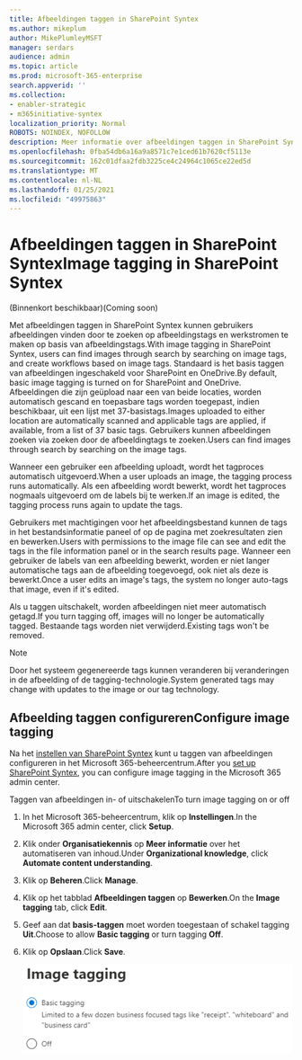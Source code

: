```yaml
---
title: Afbeeldingen taggen in SharePoint Syntex
ms.author: mikeplum
author: MikePlumleyMSFT
manager: serdars
audience: admin
ms.topic: article
ms.prod: microsoft-365-enterprise
search.appverid: ''
ms.collection:
- enabler-strategic
- m365initiative-syntex
localization_priority: Normal
ROBOTS: NOINDEX, NOFOLLOW
description: Meer informatie over afbeeldingen taggen in SharePoint Syntex
ms.openlocfilehash: 0fba54db6a16a9a8571c7e1ced61b7620cf5113e
ms.sourcegitcommit: 162c01dfaa2fdb3225ce4c24964c1065ce22ed5d
ms.translationtype: MT
ms.contentlocale: nl-NL
ms.lasthandoff: 01/25/2021
ms.locfileid: "49975863"
---
```

# <a name="image-tagging-in-sharepoint-syntex"></a><span data-ttu-id="be097-103">Afbeeldingen taggen in SharePoint Syntex</span><span class="sxs-lookup"><span data-stu-id="be097-103">Image tagging in SharePoint Syntex</span></span>

<span data-ttu-id="be097-104">(Binnenkort beschikbaar)</span><span class="sxs-lookup"><span data-stu-id="be097-104">(Coming soon)</span></span>

<span data-ttu-id="be097-105">Met afbeeldingen taggen in SharePoint Syntex kunnen gebruikers afbeeldingen vinden door te zoeken op afbeeldingstags en werkstromen te maken op basis van afbeeldingstags.</span><span class="sxs-lookup"><span data-stu-id="be097-105">With image tagging in SharePoint Syntex, users can find images through search by searching on image tags, and create workflows based on image tags.</span></span> <span data-ttu-id="be097-106">Standaard is het basis taggen van afbeeldingen ingeschakeld voor SharePoint en OneDrive.</span><span class="sxs-lookup"><span data-stu-id="be097-106">By default, basic image tagging is turned on for SharePoint and OneDrive.</span></span> <span data-ttu-id="be097-107">Afbeeldingen die zijn geüpload naar een van beide locaties, worden automatisch gescand en toepasbare tags worden toegepast, indien beschikbaar, uit een lijst met 37-basistags.</span><span class="sxs-lookup"><span data-stu-id="be097-107">Images uploaded to either location are automatically scanned and applicable tags are applied, if available, from a list of 37 basic tags.</span></span> <span data-ttu-id="be097-108">Gebruikers kunnen afbeeldingen zoeken via zoeken door de afbeeldingtags te zoeken.</span><span class="sxs-lookup"><span data-stu-id="be097-108">Users can find images through search by searching on the image tags.</span></span>

<span data-ttu-id="be097-109">Wanneer een gebruiker een afbeelding uploadt, wordt het tagproces automatisch uitgevoerd.</span><span class="sxs-lookup"><span data-stu-id="be097-109">When a user uploads an image, the  tagging process runs automatically.</span></span> <span data-ttu-id="be097-110">Als een afbeelding wordt bewerkt, wordt het tagproces nogmaals uitgevoerd om de labels bij te werken.</span><span class="sxs-lookup"><span data-stu-id="be097-110">If an image is edited, the tagging process runs again to update the tags.</span></span>

<span data-ttu-id="be097-111">Gebruikers met machtigingen voor het afbeeldingsbestand kunnen de tags in het bestandsinformatie paneel of op de pagina met zoekresultaten zien en bewerken.</span><span class="sxs-lookup"><span data-stu-id="be097-111">Users with permissions to the image file can see and edit the tags in the file information panel or in the search results page.</span></span> <span data-ttu-id="be097-112">Wanneer een gebruiker de labels van een afbeelding bewerkt, worden er niet langer automatische tags aan de afbeelding toegevoegd, ook niet als deze is bewerkt.</span><span class="sxs-lookup"><span data-stu-id="be097-112">Once a user edits an image's tags, the system no longer auto-tags that image, even if it's edited.</span></span>

<span data-ttu-id="be097-113">Als u taggen uitschakelt, worden afbeeldingen niet meer automatisch getagd.</span><span class="sxs-lookup"><span data-stu-id="be097-113">If you turn tagging off, images will no longer be automatically tagged.</span></span> <span data-ttu-id="be097-114">Bestaande tags worden niet verwijderd.</span><span class="sxs-lookup"><span data-stu-id="be097-114">Existing tags won't be removed.</span></span>

> [!NOTE]
> <span data-ttu-id="be097-115">Door het systeem gegenereerde tags kunnen veranderen bij veranderingen in de afbeelding of de tagging-technologie.</span><span class="sxs-lookup"><span data-stu-id="be097-115">System generated tags may change with updates to the image or our tag technology.</span></span>


## <a name="configure-image-tagging"></a><span data-ttu-id="be097-116">Afbeelding taggen configureren</span><span class="sxs-lookup"><span data-stu-id="be097-116">Configure image tagging</span></span>

<span data-ttu-id="be097-117">Na het [instellen van SharePoint Syntex](set-up-content-understanding.md) kunt u taggen van afbeeldingen configureren in het Microsoft 365-beheercentrum.</span><span class="sxs-lookup"><span data-stu-id="be097-117">After you [set up SharePoint Syntex](set-up-content-understanding.md), you can configure image tagging in the Microsoft 365 admin center.</span></span>  

<span data-ttu-id="be097-118">Taggen van afbeeldingen in- of uitschakelen</span><span class="sxs-lookup"><span data-stu-id="be097-118">To turn image tagging on or off</span></span>

1. <span data-ttu-id="be097-119">In het Microsoft 365-beheercentrum, klik op **Instellingen**.</span><span class="sxs-lookup"><span data-stu-id="be097-119">In the Microsoft 365 admin center, click **Setup**.</span></span>

2. <span data-ttu-id="be097-120">Klik onder **Organisatiekennis** op **Meer informatie** over het automatiseren van inhoud.</span><span class="sxs-lookup"><span data-stu-id="be097-120">Under **Organizational knowledge**, click **Automate content understanding**.</span></span>

3. <span data-ttu-id="be097-121">Klik op **Beheren**.</span><span class="sxs-lookup"><span data-stu-id="be097-121">Click **Manage**.</span></span>

4. <span data-ttu-id="be097-122">Klik op het tabblad **Afbeeldingen taggen** op **Bewerken**.</span><span class="sxs-lookup"><span data-stu-id="be097-122">On the **Image tagging** tab, click **Edit**.</span></span>

5. <span data-ttu-id="be097-123">Geef aan dat **basis-taggen** moet worden toegestaan of schakel tagging **Uit**.</span><span class="sxs-lookup"><span data-stu-id="be097-123">Choose to allow **Basic tagging** or turn tagging **Off**.</span></span>

6. <span data-ttu-id="be097-124">Klik op **Opslaan**.</span><span class="sxs-lookup"><span data-stu-id="be097-124">Click **Save**.</span></span>

    ![Schermafbeelding van besturingselement voor afbeeldingen taggen](../media/content-understanding/sharepoint-syntex-image-tagging-control.png)
